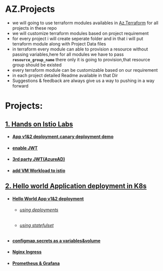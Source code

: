 # AZ.Projects

- we will going to use terraform modules availables in [Az.Terraform](https://github.com/sgrthati/AZ.Terraform.git) for all projects in these repo
- we will customize terraform modules based on project requirement
- for every project i will create seperate folder and in that i will put terraform module along with Project Data files
- in terraform every module can able to provision a resource without passing variables,here for all modules we have to pass **`resource_group_name`** there only it is going to provision,that resource group should be existed
- every terraform module can be customizable based on our requirement
- in each project detailed Readme available in that Dir
- Suggestions & feedback are always give us a way to pushing in a way forward
  
# Projects:

## [1. Hands on Istio Labs](/istio/)
- #### [App v1&2 deployment,canary deployment demo](/istio/labs/hello_world_deployment_istio_ingress/)
- #### [enable JWT](/istio/labs/jwt/)
- #### [3rd party JWT(AzureAD)](/istio/labs/3rd_party_jwt_azure_ad/)
- #### [add VM Workload to istio](/istio/labs/add_vm_to_istio/with_helm_charts/)
## [2. Hello world Application deployment in K8s](/app_deployment_k8s/)
- ####  [Hello World App v1&2 deployment](/app_deployment_k8s/1.app/)
  - ###### [using deployments](/app_deployment_k8s/1.app/deployment/)
  - ###### [using statefulset](/app_deployment_k8s/1.app/statefulset/)
- ####  [configmap,secrets as a variables&volume](/app_deployment_k8s/1.app/configmap_secrets/)
- ####  [Nginx Ingress](/app_deployment_k8s/2.ingress/)
- #### [Prometheus & Grafana](/app_deployment_k8s/3.logging/)
